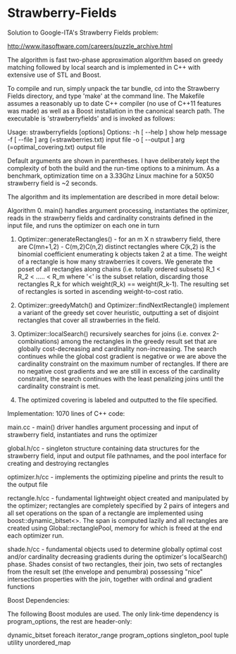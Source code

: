 Strawberry-Fields
=================

Solution to Google-ITA's Strawberry Fields problem:

http://www.itasoftware.com/careers/puzzle_archive.html

The algorithm is fast two-phase approximation algorithm based on greedy matching followed by local search
and is implemented in C++ with extensive use of STL and Boost.

To compile and run, simply unpack the tar bundle, cd into the Strawberry Fields directory, and type 'make' at the command line. The Makefile assumes a reasonably up to date C++ compiler (no use of C++11 features was made) as well as a Boost installation in the canonical search path. The executable is 'strawberryfields' and is invoked as follows:

Usage: strawberryfields [options]
Options:
  -h [ --help ]                                                     show help message
  -f  [ --file ] arg (=strawberries.txt)                 input file
  -o [ --output ] arg (=optimal_covering.txt)   output file


Default arguments are shown in parentheses. I have deliberately kept the complexity of both the build and the run-time options to a minimum. As a benchmark, optimization time on a 3.33Ghz Linux machine for a 50X50 strawberry field  is ~2 seconds.

The algorithm and its implementation are described in more detail below:

Algorithm
0. main() handles argument processing, instantiates the optimizer, reads in the strawberry fields and cardinality constraints defined in the input file, and runs the optimizer on each one in turn

1. Optimizer::generateRectangles() - for an m X n strawberry field, there are C(mn+1,2) - C(m,2)C(n,2) distinct rectangles where C(k,2) is the binomial coefficient enumerating k objects taken 2 at a time. The weight of a rectangle is how many strawberries it covers. We generate the poset of all rectangles along chains (i.e. totally ordered subsets) R_1 < R_2 < ..... < R_m where '<' is the subset relation, discarding those rectangles R_k for which weight(R_k) == weight(R_k-1). The resulting set of rectangles is sorted in ascending weight-to-cost ratio. 

2. Optimizer::greedyMatch() and Optimizer::findNextRectangle() implement a variant of the greedy set cover heuristic, outputting a set of disjoint rectangles that cover all strawberries in the field.

3. Optimizer::localSearch() recursively searches for joins (i.e. convex 2-combinations) among the rectangles in the greedy result set that are globally cost-decreasing and cardinality non-increasing. The search continues while the global cost gradient is negative or we are above the cardinality constraint on the maximum number of rectangles. If there are no negative cost gradients and we are still in excess of the cardinality constraint, the search continues with the least penalizing joins until the cardinality constraint is met.

4. The optimized covering is labeled and outputted to the file specified.

Implementation:
1070 lines of C++ code:

main.cc - main() driver handles argument processing and input of strawberry field, instantiates and runs the optimizer

global.h/cc - singleton structure containing data structures for the strawberry field, input and output file pathnames, and the pool interface for creating and destroying rectangles

optimizer.h/cc - implements the optimizing pipeline and prints the result to the output file

rectangle.h/cc - fundamental lightweight object created and manipulated by the optimizer; rectangles are completely specified by 2 pairs of integers and all set operations on the span of a rectangle are implemented using boost::dynamic_bitset<>. The span is computed lazily and all rectangles are created using Global::rectanglePool, memory for which is freed at the end each optimizer run.

shade.h/cc - fundamental objects used to determine globally optimal cost and/or cardinality decreasing gradients during the optimizer's localSearch() phase. Shades consist of two rectangles, their join, two sets of rectangles from the result set (the envelope and penumbra) possessing "nice" intersection properties with the join, together with ordinal and gradient functions


Boost Dependencies:

The following Boost modules are used. The only link-time dependency is program_options, the rest are header-only:

dynamic_bitset
foreach
iterator_range
program_options
singleton_pool
tuple
utility
unordered_map
